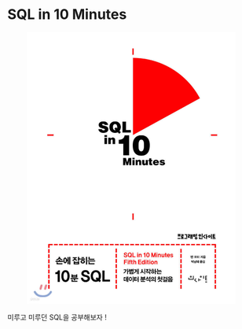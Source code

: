 # SQL in 10 Minutes

<figure><img src="../../.gitbook/assets/image.png" alt=""><figcaption></figcaption></figure>

미루고 미루던 SQL을 공부해보자 !
